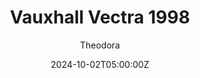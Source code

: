 ---
title: "Vauxhall Vectra 1998"
meta_title: ""
description: "Vauxhall Vectra 1998 (vrc_erc_1999_vorax) - VRC Tourers Vorax Vector by VRC"
date: 2024-10-02T05:00:00Z
thumb: NjwUHoQ
mainimage: xSY0B8H
cargallery: ["FpsCDxK", "kOFQgPA"]
categories: ["Car"]
author: "Theodora"
tags: ["Vauxhall", "England", "R2R", "Super Touring", "Touring car", "BTCC", "1998", "VRC"]
draft: false
link: https://mods.to/Ayjf683912c45c44f
zipsize: "417 MB"
host: mods
manu: Vauxhall
championship: BTCC
country: England
year: 1998
class: Super Touring
drivetrain: FWD
engine: 2.0l Inline-4
power: 311 bhp
torque: 276
mass: 975
speed: 278
gb: sequential
accel: 5.0 seconds
creator: VRC
creatorfull: Virtual Racing Cars
version: "1.5"
csp: "0.2.0"
carname: "Vauxhall Vectra"
folder: "vrc_erc_1999_vorax"
livery: "2 included"
r2r: 1
---
